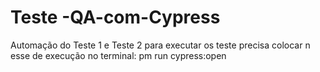 # Teste -QA-com-Cypress
 Automação do Teste 1 e Teste 2
para executar  os teste precisa  colocar n esse de execução no terminal: pm run cypress:open
